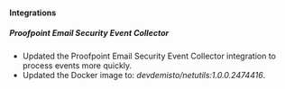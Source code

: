 
#### Integrations

##### Proofpoint Email Security Event Collector

- Updated the Proofpoint Email Security Event Collector integration to process events more quickly.
- Updated the Docker image to: *devdemisto/netutils:1.0.0.2474416*.

